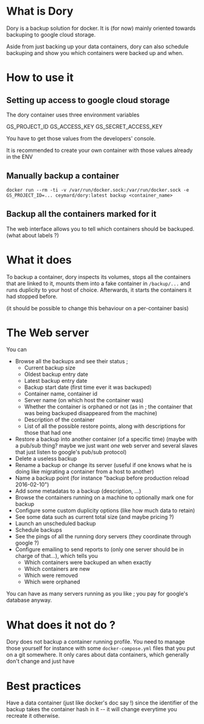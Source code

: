 # What is Dory

Dory is a backup solution for docker. It is (for now) mainly oriented towards backuping to google cloud storage.

Aside from just backing up your data containers, dory can also schedule backuping and show you which containers were backed up and when.

# How to use it

## Setting up access to google cloud storage

The dory container uses three environment variables

GS_PROJECT_ID
GS_ACCESS_KEY
GS_SECRET_ACCESS_KEY

You have to get those values from the developers' console.

It is recommended to create your own container with those values already in the ENV

## Manually backup a container

```
docker run --rm -ti -v /var/run/docker.sock:/var/run/docker.sock -e GS_PROJECT_ID=... ceymard/dory:latest backup <container_name>
```


## Backup all the containers marked for it

The web interface allows you to tell which containers should be backuped. (what about labels ?)

# What it does

To backup a container, dory inspects its volumes, stops all the containers that are linked to it, mounts them into a fake container in `/backup/...` and runs duplicity to your host of choice. Afterwards, it starts the containers it had stopped before.

(it should be possible to change this behaviour on a per-container basis)

# The Web server

You can

* Browse all the backups and see their status ;
    - Current backup size
    - Oldest backup entry date
    - Latest backup entry date
    - Backup start date (first time ever it was backuped)
    - Container name, container id
    - Server name (on which host the container was)
    - Whether the container is orphaned or not (as in ; the container that was being backuped disappeared from the machine)
    - Description of the container
    - List of all the possible restore points, along with descriptions for those that had one
* Restore a backup into another container (of a specific time) (maybe with a pub/sub thing? maybe we just want *one* web server and several slaves that just listen to google's pub/sub protocol)
* Delete a useless backup
* Rename a backup or change its server (useful if one knows what he is doing like migrating a container from a host to another)
* Name a backup point (for instance "backup before production reload 2016-02-10")
* Add some metadatas to a backup (description, ...)
* Browse the containers running on a machine to optionally mark one for backup
* Configure some custom duplicity options (like how much data to retain)
* See some data such as current total size (and maybe pricing ?)
* Launch an unscheduled backup
* Schedule backups
* See the pings of all the running dory servers (they coordinate through google ?)
* Configure emailing to send reports to (only one server should be in charge of that...), which tells you
    - Which containers were backuped an when exactly
    - Which containers are new
    - Which were removed
    - Which were orphaned

You can have as many servers running as you like ; you pay for google's database anyway.

# What does it not do ?

Dory does not backup a container running profile. You need to manage those yourself for instance with some `docker-compose.yml` files that you put on a git somewhere. It only cares about data containers, which generally don't change and just have 

# Best practices

Have a data container (just like docker's doc say !) since the identifier of the backup takes the container hash in it -- it will change everytime you recreate it otherwise.
